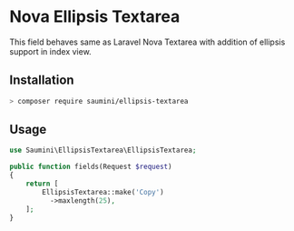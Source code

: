 # Nova Ellipsis Textarea
This field behaves same as Laravel Nova Textarea with addition of ellipsis support in index view.

## Installation

```bash
> composer require saumini/ellipsis-textarea
```

## Usage

```php
use Saumini\EllipsisTextarea\EllipsisTextarea;

public function fields(Request $request)
{
    return [
        EllipsisTextarea::make('Copy')
          ->maxlength(25),
    ];
}
```
